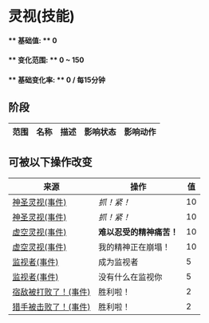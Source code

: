 # 灵视(技能)  
>   
  
#### ** 基础值: ** 0   
#### ** 变化范围: ** 0 ~ 150  
#### ** 基础变化率: ** 0 / 每15分钟  
## 阶段  
范围  |  名称  |  描述  |  影响状态  |  影响动作  
----  |  ----  |  ----  |  ----  |  ----  
## 可被以下操作改变  
来源  |  操作  |  值  
----  |  ----  |  ----  
[神圣灵视(事件)](Event_GodExperience1g.md)  |  <i>抓！紧！</i>  |  10  
[神圣灵视(事件)](Event_HuntedExperience1g.md)  |  <i>抓！紧！</i>  |  10  
[虚空灵视(事件)](Event_SpiritsEverywhere1g.md)  |  <b>难以忍受的精神痛苦！</b>  |  10  
[虚空灵视(事件)](Event_VoidExperience1g.md)  |  我的精神正在崩塌！  |  10  
[监视者(事件)](Event_WatchedExperience1gGod.md)  |  成为监视者  |  5  
[监视者(事件)](Event_WatchedExperience1gVoid.md)  |  没有什么在监视你  |  5  
[宿敌被打败了！(事件)](Event_EnemyFightSuccess.md)  |  胜利啦！  |  2  
[猎手被击败了！(事件)](Event_HunterFightSuccess.md)  |  胜利啦！  |  2  
